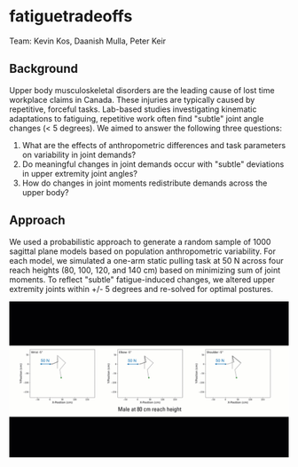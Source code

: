 # fatiguetradeoffs

Team: Kevin Kos, Daanish Mulla, Peter Keir

## Background
Upper body musculoskeletal disorders are the leading cause of lost time workplace claims in Canada.  These injuries are typically caused by repetitive, forceful tasks.  Lab-based studies investigating kinematic adaptations to fatiguing, repetitive work often find "subtle" joint angle changes (< 5 degrees).  We aimed to answer the following three questions:

1. What are the effects of anthropometric differences and task parameters on variability in joint demands?
2. Do meaningful changes in joint demands occur with "subtle" deviations in upper extremity joint angles?
3. How do changes in joint moments redistribute demands across the upper body?

## Approach
We used a probabilistic approach to generate a random sample of 1000 sagittal plane models based on population anthropometric variability.  For each model, we simulated a one-arm static pulling task at 50 N across four reach heights (80, 100, 120, and 140 cm) based on minimizing sum of joint moments.  To reflect "subtle" fatigue-induced changes, we altered upper extremity joints within +/- 5 degrees and re-solved for optimal postures.   

![me](https://github.com/pjkeir/fatiguetradeoffs/blob/main/Figures/gif/Posture%20Prediction.gif)

